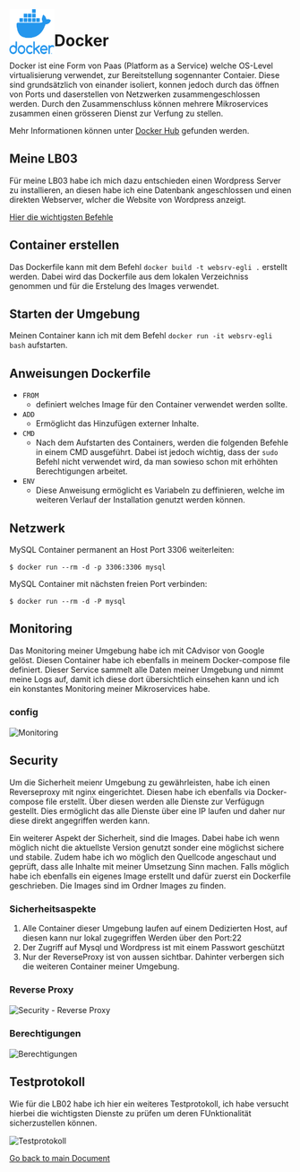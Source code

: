 <img align="left" width="80" height="80" src="./img/../../img/docker-logo1.png" alt="Docker Logo">

# Docker
Docker ist eine Form von Paas (Platform as a Service) welche OS-Level virtualisierung verwendet, zur Bereitstellung sogennanter Contaier. Diese sind grundsätzlich von einander isoliert, konnen jedoch durch das öffnen von Ports und daserstellen von Netzwerken zusammengeschlossen werden. Durch den Zusammenschluss können mehrere Mikroservices zusammen einen grösseren Dienst zur Verfung zu stellen.

Mehr Informationen können unter [Docker Hub](https://hub.docker.com/) gefunden werden.

## Meine LB03
Für meine LB03 habe ich mich dazu entschieden einen Wordpress Server zu installieren, an diesen habe ich eine Datenbank angeschlossen und einen direkten Webserver, wlcher die Website von Wordpress anzeigt.

[Hier die wichtigsten Befehle](https://github.com/nickegli/Modul_300/blob/master/_LB03/documents/commands.md)

## Container erstellen
Das Dockerfile kann mit dem Befehl `docker build -t websrv-egli .` erstellt werden. Dabei wird das Dockerfile aus dem lokalen Verzeichniss genommen und für die Erstelung des Images verwendet.

## Starten der Umgebung
Meinen Container kann ich mit dem Befehl `docker run -it websrv-egli bash` aufstarten.

## Anweisungen Dockerfile
* `FROM`
  * definiert welches Image für den Container verwendet werden sollte.
* `ADD`
  * Ermöglicht das Hinzufügen externer Inhalte.
* `CMD`
  * Nach dem Aufstarten des Containers, werden die folgenden Befehle in einem CMD ausgeführt. Dabei ist jedoch wichtig, dass der `sudo` Befehl nicht verwendet wird, da man sowieso schon mit erhöhten Berechtigungen arbeitet.
* `ENV`
  * Diese Anweisung ermöglicht es Variabeln zu deffinieren, welche im weiteren Verlauf der Installation genutzt werden können.

##  Netzwerk

MySQL Container permanent an Host Port 3306 weiterleiten:

```
$ docker run --rm -d -p 3306:3306 mysql
```

MySQL Container mit nächsten freien Port verbinden:

```
$ docker run --rm -d -P mysql
```

## Monitoring
Das Monitoring meiner Umgebung habe ich mit CAdvisor von Google gelöst. Diesen Container habe ich ebenfalls in meinem Docker-compose file definiert. Dieser Service sammelt alle Daten meiner Umgebung und nimmt meine Logs auf, damit ich diese dort übersichtlich einsehen kann und ich ein konstantes Monitoring meiner Mikroservices habe.

### config
<img align="center" width="" height="" src="https://github.com/nickegli/Modul_300/blob/master/img/cadvisor-conf2.PNG" alt="Monitoring">

## Security
Um die Sicherheit meienr Umgebung zu gewährleisten, habe ich einen Reverseproxy mit nginx eingerichtet. Diesen habe ich ebenfalls via Docker-compose file erstellt. Über diesen werden alle Dienste zur Verfügugn gestellt. Dies ermöglicht das alle Dienste über eine IP laufen und daher nur diese direkt angegriffen werden kann.

Ein weiterer Aspekt der Sicherheit, sind die Images. Dabei habe ich wenn möglich nicht die aktuellste Version genutzt sonder eine möglichst sichere und stabile. Zudem habe ich wo möglich den Quellcode angeschaut und geprüft, dass alle Inhalte mit meiner Umsetzung Sinn machen. Falls möglich habe ich ebenfalls ein eigenes Image erstellt und dafür zuerst ein Dockerfile geschrieben. Die Images sind im Ordner Images zu finden.

### Sicherheitsaspekte
1. Alle Container dieser Umgebung laufen auf einem Dedizierten Host, auf diesen kann nur lokal zugegriffen Werden über den Port:22
2. Der Zugriff auf Mysql und Wordpress ist mit einem Passwort geschützt
3. Nur der ReverseProxy ist von aussen sichtbar. Dahinter verbergen sich die weiteren Container meiner Umgebung.

### Reverse Proxy
<img align="center" width="" height="" src="https://github.com/nickegli/Modul_300/blob/master/img/reverse-conf2.PNG" alt="Security - Reverse Proxy">

### Berechtigungen
<img align="center" width="" height="" src="https://github.com/nickegli/Modul_300/blob/master/img/userdocker.PNG" alt="Berechtigungen">

## Testprotokoll
Wie für die LB02 habe ich hier ein weiteres Testprotokoll, ich habe versucht hierbei die wichtigsten Dienste zu prüfen um deren FUnktionalität sicherzustellen können.

<img align="center" width="" height="" src="https://github.com/nickegli/Modul_300/blob/master/img/testprotokoll3.PNG" alt="Testprotokoll">

[Go back to main Document](https://github.com/Daddey69/Modul_300/blob/master/README.md)